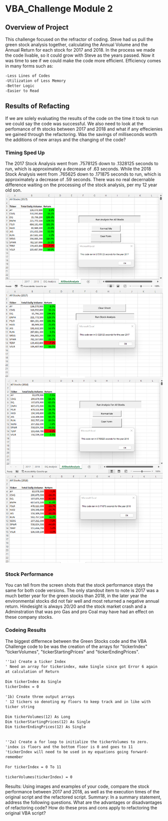 # VBA_Challenge Module 2

##  **Overview of Project**

This challenge focused on the refractor of coding. Steve had us pull the green stock analysis together, calculating the Annual Volume and the Annual Return for each stock for 2017 and 2018. In the process we made the code livable, so it could grow with Steve as the years passed. Now it was time to see if we could make the code more efficient. Efficiency comes in many forms such as:

    -Less Lines of Codes
    -Utilization of Less Memory
    -Better Logic
    -Easier to Read

## Results of Refacting 

If we are solely evaluating the results of the code on the time it took to run we could say the code was successful. We also need to look at the perfomance of th stocks between 2017 and 2018 and what if any effecienies we gained through the refactoring.  Was the savings of milliseconds worth the additions of new arrays and the changing of the code?

### Timing Sped Up
The 2017 Stock Analysis went from .7578125 down to .1328125 seconds to run, which is approximately a decrease of .63 seconds. While the 2018 Stock Analysis went from .765625 down to .171875 seconds to run, which is approximately a decrease of .59 seconds. There was no real decernable difference waiting on the processing of the stock analysis, per my 12 year old son. 
 ![2017_GreenStocksTimer](2017_GreenStocksTimer.png)
  ![VBA_Challenge_2017](VBA_Challenge_2017.png)
   ![2018_GreenStocksTimer](2018_GreenStocksTimer.png)
    ![VBA_Challenge_2018](VBA_Challenge_2018.png)

### Stock Performance
You can tell from the screen shots that the stock performance stays the same for both code versions.  The only standout item to note is 2017 was a much better year for the green stocks than 2018, in the later year the environmental stocks did not fair well and most returned a negative annual return. Hindesight is always 20/20 and the stock market crash and a Adminstration that was pro Gas and pro Coal may have had an effect on these company stocks. 

### Codeing Results
The biggest differnece between the Green Stocks code and the VBA Challenge code to be was the creation of the arrays for "tickerIndex" "tickerVolumes", "tickerStartingPrices" and "tickerEndingPrices".



    ''1a) Create a ticker Index 
    ' Need an array for tickerindex, make Single since got Error 6 again at calculation of Return
    
    Dim tickerIndex As Single
    tickerIndex = 0
    
    '1b) Create three output arrays
    ' 12 tickers so denoting my floors to keep track and in like with ticker string
    
    Dim tickerVolumes(12) As Long
    Dim tickerStartingPrices(12) As Single
    Dim tickerEndingPrices(12) As Single
       
    
    ''2a) Create a for loop to initialize the tickerVolumes to zero.
    'index is floors and the bottom floor is 0 and goes to 11
    'tickerIndex will need to be used in my equations going forward- remember
    
    For tickerIndex = 0 To 11
    
    tickerVolumes(tickerIndex) = 0
    
    


    
    
    








Results: Using images and examples of your code, compare the stock performance between 2017 and 2018, as well as the execution times of the original script and the refactored script.
Summary: In a summary statement, address the following questions.
What are the advantages or disadvantages of refactoring code?
How do these pros and cons apply to refactoring the original VBA script?
